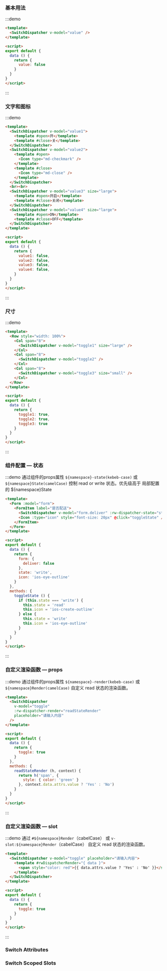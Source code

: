 ### 基本用法
:::demo
```html
<template>
  <SwitchDispatcher v-model="value" />
</template>

<script>
export default {
  data () {
    return {
      value: false
    }  
  }
}
</script>
```
:::

### 文字和图标
:::demo
```html
<template>
  <SwitchDispatcher v-model="value1">
    <template #open>开</template>
    <template #close>关</template>
  </SwitchDispatcher>
  <SwitchDispatcher v-model="value2">
    <template #open>
      <Icon type="md-checkmark" />
    </template>
    <template #close>
      <Icon type="md-close" />
    </template>
  </SwitchDispatcher>
  <br><br>
  <SwitchDispatcher v-model="value3" size="large">
    <template #open>开启</template>
    <template #close>关闭</template>
  </SwitchDispatcher>
  <SwitchDispatcher v-model="value4" size="large">
    <template #open>ON</template>
    <template #close>OFF</template>
  </SwitchDispatcher>
</template>

<script>
export default {
  data () {
    return {
      value1: false,
      value2: false,
      value3: false,
      value4: false,
    }
  }
}
</script>
```
:::

### 尺寸
:::demo
```html
<template>
  <Row style="width: 100%">
    <Col span="8">
      <SwitchDispatcher v-model="toggle1" size="large" />
    </Col>
    <Col span="8">
      <SwitchDispatcher v-model="toggle2" />
    </Col>
    <Col span="8">
      <SwitchDispatcher v-model="toggle3" size="small" />
    </Col>
  </Row>
</template>

<script>
export default {
  data () {
    return {
      toggle1: true,
      toggle2: true,
      toggle3: true
    }
  }
}
</script>
```
:::

### 组件配置 — 状态
:::demo 通过组件的props属性 `${namespace}-state(kebeb-case)` 或 `${namespace}State(camelCase)` 控制 read or write 状态。优先级高于 局部配置的 ${namespace}State
```html
<template>
  <Form :model="form">
    <FormItem label="是否配送">
      <SwitchDispatcher v-model="form.deliver" :rw-dispatcher-state="state" />
      <Icon :type="icon" style="font-size: 20px" @click="toggleState" />
    </FormItem>
  </Form>
</template>

<script>
export default {
  data () {
    return {
      form: {
        deliver: false
      },
      state: 'write',
      icon: 'ios-eye-outline'
    }
  },
  methods: {
    toggleState () {
      if (this.state === 'write') {
        this.state = 'read'
        this.icon = 'ios-create-outline'
      } else {
        this.state = 'write'
        this.icon = 'ios-eye-outline'
      }
    }
  }
}
</script>
```
:::

### 自定义渲染函数 — props
:::demo 通过组件的props属性 `${namespace}-render(kebeb-case)` 或 `${namespace}Render(camelCase)` 自定义 read 状态的渲染函数。
```html
<template>
  <SwitchDispatcher
    v-model="toggle"
    :rw-dispatcher-render="readStateRender"
    placeholder="请输入内容"
  />
</template>

<script>
export default {
  data () {
    return {
      toggle: true
    }
  },
  methods: {
    readStateRender (h, context) {
      return h('span', {
        style: { color: 'green' }
      }, context.data.attrs.value ? 'Yes' : 'No')
    }
  }
}
</script>
```
:::

### 自定义渲染函数 — slot
:::demo 通过 `#${namespace}Render`（cabelCase） 或 `v-slot:${namespace}Render`（cabelCase） 自定义 read 状态的渲染函数。
```html
<template>
  <SwitchDispatcher v-model="toggle" placeholder="请输入内容">
    <template #rwDispatcherRender="{ data }">
      <span style="color: red">{{ data.attrs.value ? 'Yes' : 'No' }}</span>
    </template>
  </SwitchDispatcher>
</template>

<script>
export default {
  data () {
    return {
      toggle: true
    }
  }
}
</script>
```
:::

### Switch Attributes
<iview-attributes>
  <template #append>
    <!-- <tr>
      <td>${namespace}-trueValue<br />（默认 rw-dispatcher-trueValue</td>
      <td>"read" 状态下 Switch 为真时的文字提示</td>
      <td>String</td>
      <td>是</td>
    </tr>
    <tr>
      <td>${namespace}-falseValue<br />（默认 rw-dispatcher-falseValue）</td>
      <td>"read" 状态下 Switch 为假时的文字提示</td>
      <td>String</td>
      <td>否</td>
    </tr> -->
  </template>
</iview-attributes>

### Switch Scoped Slots
<iview-scope-slot />
